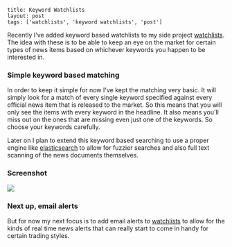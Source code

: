 ```
title: Keyword Watchlists
layout: post
tags: ['watchlists', 'keyword watchlists', 'post']
```




Recently I've added keyword based watchlists to my side project [watchlists](www.watchlists.com.au).  The idea with these is to be able to keep an eye on the market for certain types of news items based on whichever keywords you happen to be interested in.


### Simple keyword based matching
 
In order to keep it simple for now I've kept the matching very basic.  It will simply look for a match of every single keyword specified against every official news item that is released to the market.  So this means that you will only see the items with every keyword in the headline. It also means you'll miss out on the ones that are missing even just one of the keywords. So choose your keywords carefully.

Later on I plan to extend this keyword based searching to use a proper engine like [elasticsearch](www.elasticsearch.org) to allow for fuzzier searches and also full text scanning of the news documents themselves.

### Screenshot

<a href="/images/keywordwatchlists.png">
<img src="/images/keywordwatchlists.png" class="img-responsive">
</a>

### Next up, email alerts
But for now my next focus is to add email alerts to [watchlists](www.watchlists.com.au) to allow for the kinds of real time news alerts that can really start to come in handy for certain trading styles.
